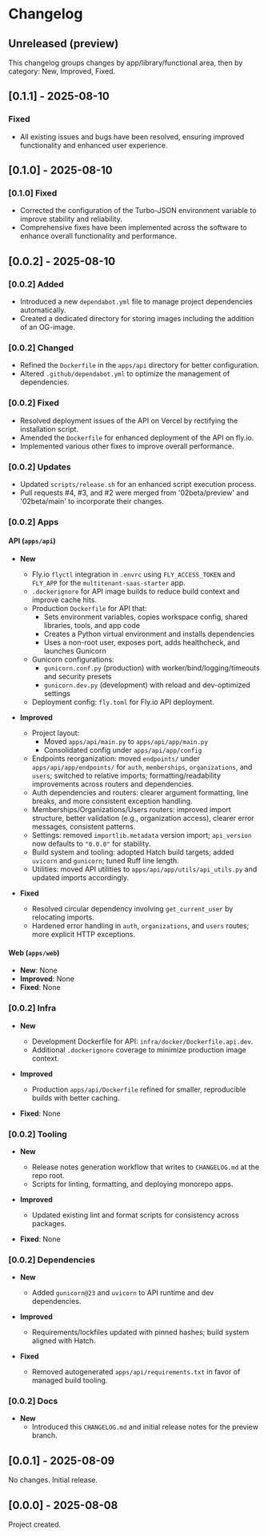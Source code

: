 # Changelog

## Unreleased (preview)

This changelog groups changes by app/library/functional area, then by category: New, Improved, Fixed.

## [0.1.1] - 2025-08-10

### Fixed

- All existing issues and bugs have been resolved, ensuring improved functionality and enhanced user experience.

## [0.1.0] - 2025-08-10

### [0.1.0] Fixed

- Corrected the configuration of the Turbo-JSON environment variable to improve stability and reliability.
- Comprehensive fixes have been implemented across the software to enhance overall functionality and performance.

## [0.0.2] - 2025-08-10

### [0.0.2] Added

- Introduced a new `dependabot.yml` file to manage project dependencies automatically.
- Created a dedicated directory for storing images including the addition of an OG-image.

### [0.0.2] Changed

- Refined the `Dockerfile` in the `apps/api` directory for better configuration.
- Altered `.github/dependabot.yml` to optimize the management of dependencies.

### [0.0.2] Fixed

- Resolved deployment issues of the API on Vercel by rectifying the installation script.
- Amended the `Dockerfile` for enhanced deployment of the API on fly.io.
- Implemented various other fixes to improve overall performance.

### [0.0.2] Updates

- Updated `scripts/release.sh` for an enhanced script execution process.
- Pull requests #4, #3, and #2 were merged from '02beta/preview' and '02beta/main' to incorporate their changes.

### [0.0.2] Apps

#### API (`apps/api`)

- **New**

  - Fly.io `flyctl` integration in `.envrc` using `FLY_ACCESS_TOKEN` and `FLY_APP` for the `multitenant-saas-starter` app.
  - `.dockerignore` for API image builds to reduce build context and improve cache hits.
  - Production `Dockerfile` for API that:
    - Sets environment variables, copies workspace config, shared libraries, tools, and app code
    - Creates a Python virtual environment and installs dependencies
    - Uses a non-root user, exposes port, adds healthcheck, and launches Gunicorn
  - Gunicorn configurations:
    - `gunicorn.conf.py` (production) with worker/bind/logging/timeouts and security presets
    - `gunicorn.dev.py` (development) with reload and dev-optimized settings
  - Deployment config: `fly.toml` for Fly.io API deployment.

- **Improved**

  - Project layout:
    - Moved `apps/api/main.py` to `apps/api/app/main.py`
    - Consolidated config under `apps/api/app/config`
  - Endpoints reorganization: moved `endpoints/` under `apps/api/app/endpoints/` for `auth`, `memberships`, `organizations`, and `users`; switched to relative imports; formatting/readability improvements across routers and dependencies.
  - Auth dependencies and routers: clearer argument formatting, line breaks, and more consistent exception handling.
  - Memberships/Organizations/Users routers: improved import structure, better validation (e.g., organization access), clearer error messages, consistent patterns.
  - Settings: removed `importlib.metadata` version import; `api_version` now defaults to `"0.0.0"` for stability.
  - Build system and tooling: adopted Hatch build targets; added `uvicorn` and `gunicorn`; tuned Ruff line length.
  - Utilities: moved API utilities to `apps/api/app/utils/api_utils.py` and updated imports accordingly.

- **Fixed**
  - Resolved circular dependency involving `get_current_user` by relocating imports.
  - Hardened error handling in `auth`, `organizations`, and `users` routes; more explicit HTTP exceptions.

#### Web (`apps/web`)

- **New**: None
- **Improved**: None
- **Fixed**: None

### [0.0.2] Infra

- **New**

  - Development Dockerfile for API: `infra/docker/Dockerfile.api.dev`.
  - Additional `.dockerignore` coverage to minimize production image context.

- **Improved**

  - Production `apps/api/Dockerfile` refined for smaller, reproducible builds with better caching.

- **Fixed**: None

### [0.0.2] Tooling

- **New**

  - Release notes generation workflow that writes to `CHANGELOG.md` at the repo root.
  - Scripts for linting, formatting, and deploying monorepo apps.

- **Improved**

  - Updated existing lint and format scripts for consistency across packages.

- **Fixed**: None

### [0.0.2] Dependencies

- **New**

  - Added `gunicorn@23` and `uvicorn` to API runtime and dev dependencies.

- **Improved**

  - Requirements/lockfiles updated with pinned hashes; build system aligned with Hatch.

- **Fixed**
  - Removed autogenerated `apps/api/requirements.txt` in favor of managed build tooling.

### [0.0.2] Docs

- **New**
  - Introduced this `CHANGELOG.md` and initial release notes for the preview branch.

## [0.0.1] - 2025-08-09

No changes. Initial release.

## [0.0.0] - 2025-08-08

Project created.
